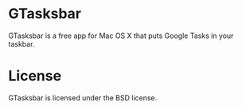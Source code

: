 # GTasksbar

GTasksbar is a free app for Mac OS X that puts Google Tasks in your taskbar.

# License

GTasksbar is licensed under the BSD license.
